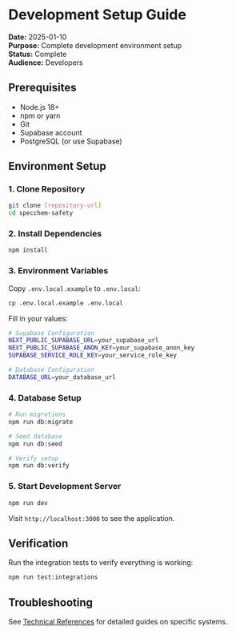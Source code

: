 # Development Setup Guide

**Date:** 2025-01-10  
**Purpose:** Complete development environment setup  
**Status:** Complete  
**Audience:** Developers  

## Prerequisites

- Node.js 18+ 
- npm or yarn
- Git
- Supabase account
- PostgreSQL (or use Supabase)

## Environment Setup

### 1. Clone Repository
```bash
git clone [repository-url]
cd specchem-safety
```

### 2. Install Dependencies
```bash
npm install
```

### 3. Environment Variables
Copy `.env.local.example` to `.env.local`:
```bash
cp .env.local.example .env.local
```

Fill in your values:
```bash
# Supabase Configuration
NEXT_PUBLIC_SUPABASE_URL=your_supabase_url
NEXT_PUBLIC_SUPABASE_ANON_KEY=your_supabase_anon_key
SUPABASE_SERVICE_ROLE_KEY=your_service_role_key

# Database Configuration
DATABASE_URL=your_database_url
```

### 4. Database Setup
```bash
# Run migrations
npm run db:migrate

# Seed database
npm run db:seed

# Verify setup
npm run db:verify
```

### 5. Start Development Server
```bash
npm run dev
```

Visit `http://localhost:3000` to see the application.

## Verification

Run the integration tests to verify everything is working:
```bash
npm run test:integrations
```

## Troubleshooting

See [Technical References](./technical/) for detailed guides on specific systems.
